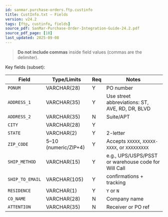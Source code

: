 ```yaml
---
id: sanmar.purchase-orders.ftp.custinfo
title: CustInfo.txt — Fields
version: v24.2
tags: [ftp, custinfo, fields]
source_pdf: SanMar-Purchase-Order-Integration-Guide-24.2.pdf
source_pdf_page: [18]
last_updated: 2025-09-08
---
```


> **Do not include commas** inside field values (commas are the delimiter).

Key fields (subset):

| Field | Type/Limits | Req | Notes |
|---|---|---|---|
| `PONUM` | VARCHAR(28) | Y | PO number |
| `ADDRESS_1` | VARCHAR(35) | Y | Use street abbreviations: ST, AVE, RD, DR, BLVD |
| `ADDRESS_2` | VARCHAR(35) | N | Suite/APT |
| `CITY` | VARCHAR(28) | Y |  |
| `STATE` | VARCHAR(2) | Y | 2-letter |
| `ZIP_CODE` | 5–10 (numeric/ZIP+4) | Y | Accepts `XXXXX`, `XXXXX-XXXX`, or `XXXXXXXXX` |
| `SHIP_METHOD` | VARCHAR(15) | Y | e.g., UPS/USPS/PSST or warehouse code for Will Call |
| `SHIP_TO_EMAIL` | VARCHAR(105) | Y | confirmations + tracking |
| `RESIDENCE` | VARCHAR(1) | Y | `Y` or `N` |
| `CO_NAME` | VARCHAR(28) | N | Company name |
| `ATTENTION` | VARCHAR(35) | N | Receiver or PO ref |
